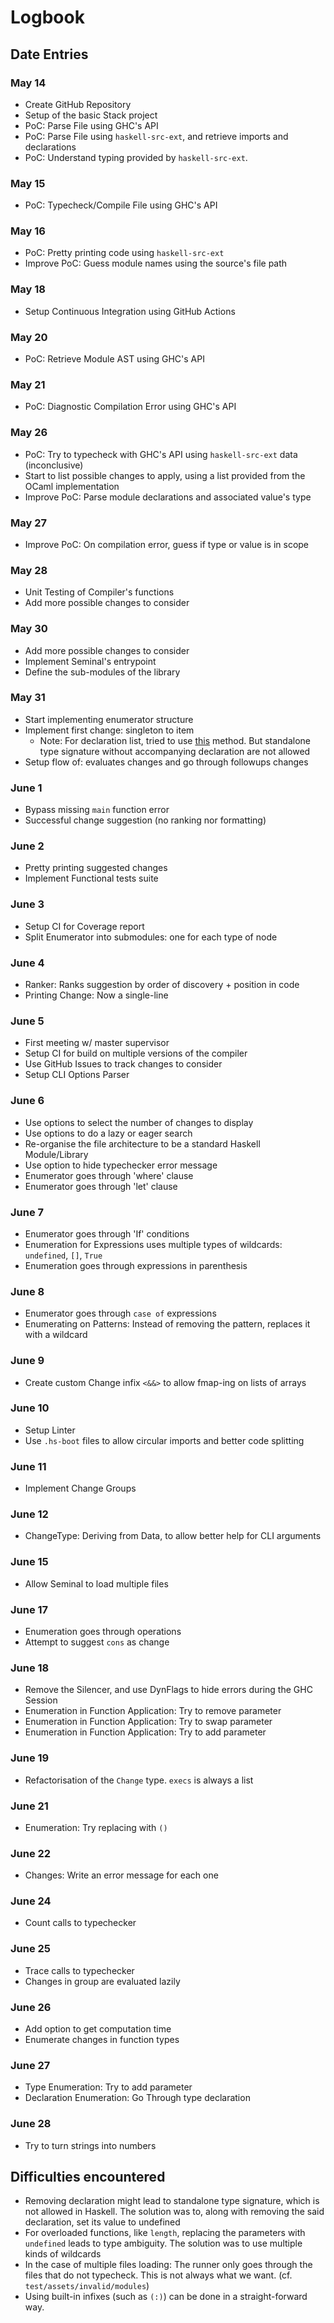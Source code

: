 # Logbook

## Date Entries

### May 14

- Create GitHub Repository
- Setup of the basic Stack project
- PoC: Parse File using GHC's API
- PoC: Parse File using `haskell-src-ext`, and retrieve imports and declarations
- PoC: Understand typing provided by `haskell-src-ext`.

### May 15

- PoC: Typecheck/Compile File using GHC's API

### May 16

- PoC: Pretty printing code using `haskell-src-ext`
- Improve PoC: Guess module names using the source's file path

### May 18

- Setup Continuous Integration using GitHub Actions

### May 20

- PoC: Retrieve Module AST using GHC's API

### May 21

- PoC: Diagnostic Compilation Error using GHC's API

### May 26

- PoC: Try to typecheck with GHC's API using `haskell-src-ext` data (inconclusive)
- Start to list possible changes to apply, using a list provided from the OCaml implementation
- Improve PoC: Parse module declarations and associated value's type

### May 27

- Improve PoC: On compilation error, guess if type or value is in scope

### May 28

- Unit Testing of Compiler's functions
- Add more possible changes to consider

### May 30

- Add more possible changes to consider
- Implement Seminal's entrypoint
- Define the sub-modules of the library

### May 31

- Start implementing enumerator structure
- Implement first change: singleton to item
  - Note: For declaration list, tried to use [this](https://dl.acm.org/doi/pdf/10.1145/3310232.3310243) method. But standalone type signature without accompanying declaration are not allowed
- Setup flow of: evaluates changes and go through followups changes

### June 1

- Bypass missing `main` function error
- Successful change suggestion (no ranking nor formatting)

### June 2

- Pretty printing suggested changes
- Implement Functional tests suite

### June 3

- Setup CI for Coverage report
- Split Enumerator into submodules: one for each type of node

### June 4

- Ranker: Ranks suggestion by order of discovery + position in code
- Printing Change: Now a single-line

### June 5

- First meeting w/ master supervisor
- Setup CI for build on multiple versions of the compiler
- Use GitHub Issues to track changes to consider
- Setup CLI Options Parser

### June 6

- Use options to select the number of changes to display
- Use options to do a lazy or eager search
- Re-organise the file architecture to be a standard Haskell Module/Library
- Use option to hide typechecker error message
- Enumerator goes through 'where' clause
- Enumerator goes through 'let' clause

### June 7

- Enumerator goes through 'If' conditions
- Enumeration for Expressions uses multiple types of wildcards: `undefined`, `[]`, `True`
- Enumeration goes through expressions in parenthesis

### June 8

- Enumerator goes through `case of` expressions
- Enumerating on Patterns: Instead of removing the pattern, replaces it with a wildcard

### June 9

- Create custom Change infix `<&&>` to allow fmap-ing on lists of arrays

### June 10

- Setup Linter
- Use `.hs-boot` files to allow circular imports and better code splitting

### June 11

- Implement Change Groups

### June 12

- ChangeType: Deriving from Data, to allow better help for CLI arguments

### June 15

- Allow Seminal to load multiple files

### June 17

- Enumeration goes through operations
- Attempt to suggest `cons` as change

### June 18

- Remove the Silencer, and use DynFlags to hide errors during the GHC Session
- Enumeration in Function Application: Try to remove parameter
- Enumeration in Function Application: Try to swap parameter
- Enumeration in Function Application: Try to add parameter

### June 19

- Refactorisation of the `Change` type. `execs` is always a list

### June 21

- Enumeration: Try replacing with `()`

### June 22

- Changes: Write an error message for each one

### June 24

- Count calls to typechecker

### June 25

- Trace calls to typechecker
- Changes in group are evaluated lazily

### June 26

- Add option to get computation time
- Enumerate changes in function types

### June 27

- Type Enumeration: Try to add parameter
- Declaration Enumeration: Go Through type declaration

### June 28

- Try to turn strings into numbers

## Difficulties encountered

- Removing declaration might lead to standalone type signature, which is not allowed in Haskell. The solution was to, along with removing the said declaration, set its value to undefined
- For overloaded functions, like `length`, replacing the parameters with `undefined` leads to type ambiguity. The solution was to use multiple kinds of wildcards
- In the case of multiple files loading: The runner only goes through the files that do not typecheck. This is not always what we want. (cf. `test/assets/invalid/modules`)
- Using built-in infixes (such as `(:)`) can be done in a straight-forward way.
